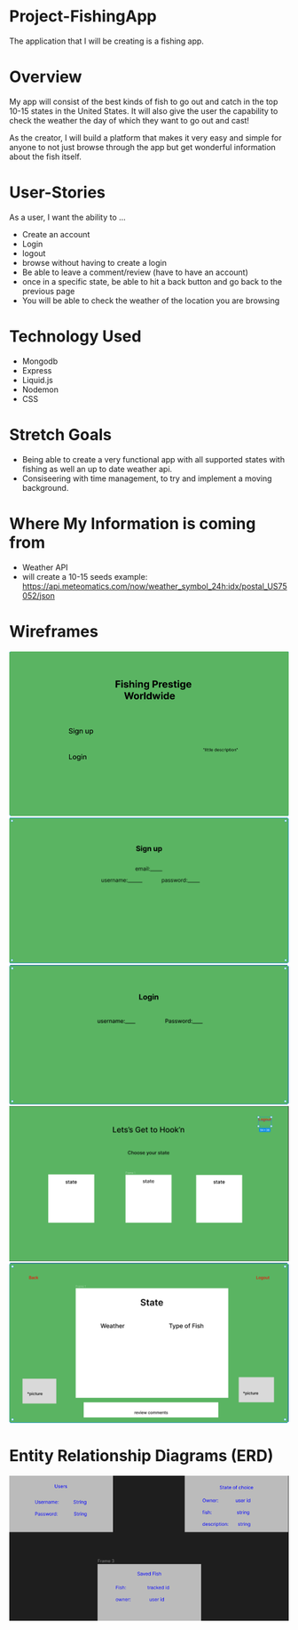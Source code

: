 # Project-FishingApp
The application that I will be creating is a fishing app.




 # Overview
 My app will consist of the best kinds of fish to go out and catch in the top 10-15 states in the United States. It will also give the user the capability to check the weather the day of which they want to go out and cast!

 As the creator, I will build a platform that makes it very easy and simple for anyone to not just browse through the app but get wonderful information about the fish itself.

 # User-Stories
 As a user, I want the ability to ...
 - Create an account
 - Login
 - logout
 - browse without having to create a login
 - Be able to leave a comment/review (have to have an account)
 - once in a specific state, be able to hit a back button and go back to the previous page
 - You will be able to check the weather of the location you are browsing

 # Technology Used
 - Mongodb
 - Express
 - Liquid.js
 - Nodemon
 - CSS

 # Stretch Goals
 - Being able to create a very functional app with all supported states with fishing as well an up to date weather api.
 - Consiseering with time management, to try and implement a moving background.

 # Where My Information is coming from
 - Weather API
 - will create a 10-15 seeds
 example: https://api.meteomatics.com/now/weather_symbol_24h:idx/postal_US75052/json

# Wireframes

![myImg](1st.png)
![myImg](2nd.png)
![myImg](3rd.png)
![myImg](4th.png)
![myImg](5th.png)

# Entity Relationship Diagrams (ERD)

![myImg](Erm.png)